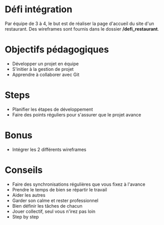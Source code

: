 # Défi intégration
Par équipe de 3 à 4, le but est de réaliser la page d'accueil du site d'un restaurant. Des wireframes sont fournis dans le dossier **/defi_restaurant**. 

# Objectifs pédagogiques
* Développer un projet en équipe
* S'initier à la gestion de projet
* Apprendre à collaborer avec Git


# Steps
* Planifier les étapes de développement
* Faire des points réguliers pour s'assurer que le projet avance

# Bonus 
* Intégrer les 2 différents wireframes


# Conseils
* Faire des synchronisations régulières que vous fixez à l'avance
* Prendre le temps de bien se répartir le travail
* Aider les autres
* Garder son calme et rester professionnel
* Bien définir les tâches de chacun
* Jouer collectif, seul vous n'irez pas loin
* Step by step
